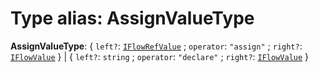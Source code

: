 # Type alias: AssignValueType

**AssignValueType**: { `left?`: [`IFlowRefValue`](/auto-docs/form-materials/interfaces/IFlowRefValue.md) ; `operator`: `"assign"` ; `right?`: [`IFlowValue`](/auto-docs/form-materials/types/IFlowValue.md)  } | { `left?`: `string` ; `operator`: `"declare"` ; `right?`: [`IFlowValue`](/auto-docs/form-materials/types/IFlowValue.md)  }
